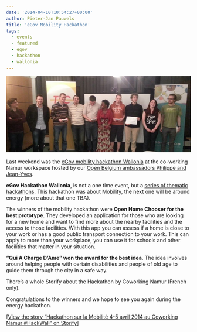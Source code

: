 ```yaml
---
date: '2014-04-10T10:54:27+00:00'
author: Pieter-Jan Pauwels
title: 'eGov Mobility Hackathon'
tags:
  - events
  - featured
  - egov
  - hackathon
  - wallonia
---
```


![10154376_612448098836517_911352682421292631_n](10154376_612448098836517_911352682421292631_n.png)

Last weekend was the [eGov mobility hackathon Wallonia](http://hackathonegovwallonia.net/) at the co-working Namur workspace hosted by our [Open Belgium ambassadors Philippe and Jean-Yves](http://openbelgium.be/members/).

**eGov Hackathon Wallonia**, is not a one time event, but a [series of thematic hackathons](http://hackathonegovwallonia.net/agenda-des-hackathons/). This hackathon was about Mobility, the next one will be around energy (more about that one TBA).

The winners of the mobility hackathon were **Open Home Chooser for the best prototype**. They developed an application for those who are looking for a new home and want to find more about the nearby facilities and the access to those facilities. With this app you can assess if a home is close to your work or has a good public transport connection to your work. This can apply to more than your workplace, you can use it for schools and other facilities that matter in your situation.

**“Qui A Charge D’Ame” won the award for the best idea**. The idea involves around helping people with certain disabilities and people of old age to guide them through the city in a safe way.

There’s a whole Storify about the Hackathon by Coworking Namur (French only).

Congratulations to the winners and we hope to see you again during the energy hackathon.

[[View the story “Hackathon sur la Mobilité 4-5 avril 2014 au Coworking Namur #HackWall” on Storify](//storify.com/CoworkingNamur/hackaton-sur-la-mobilite-le-8-avril-2014-au-cowork)]
